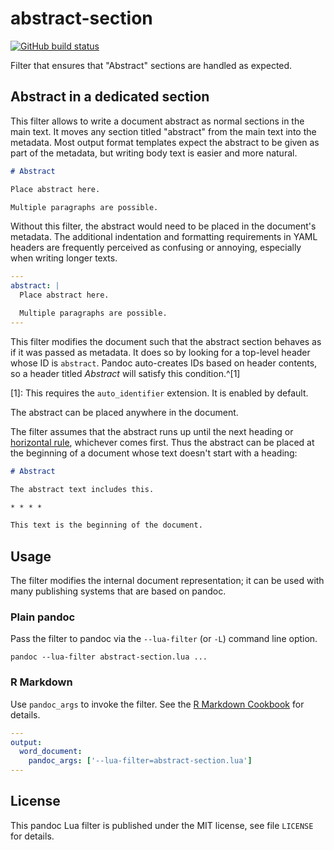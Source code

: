abstract-section
==================================================================

[![GitHub build status][CI badge]][CI workflow]

Filter that ensures that "Abstract" sections are handled as
expected.

[CI badge]: https://img.shields.io/github/workflow/status/pandoc-ext/abstract-section/CI?logo=github
[CI workflow]: https://github.com/abstract-section/actions/workflows/ci.yaml


Abstract in a dedicated section
------------------------------------------------------------------

This filter allows to write a document abstract as normal sections
in the main text. It moves any section titled "abstract" from the
main text into the metadata. Most output format templates expect
the abstract to be given as part of the metadata, but writing body
text is easier and more natural.

``` markdown
# Abstract

Place abstract here.

Multiple paragraphs are possible.
```

Without this filter, the abstract would need to be placed in the
document's metadata. The additional indentation and formatting
requirements in YAML headers are frequently perceived as confusing
or annoying, especially when writing longer texts.

``` yaml
---
abstract: |
  Place abstract here.

  Multiple paragraphs are possible.
---
```


This filter modifies the document such that the abstract section
behaves as if it was passed as metadata. It does so by looking for
a top-level header whose ID is `abstract`. Pandoc auto-creates IDs
based on header contents, so a header titled *Abstract* will
satisfy this condition.^[1]

[1]: This requires the `auto_identifier` extension. It is
     enabled by default.

The abstract can be placed anywhere in the document.

The filter assumes that the abstract runs up until the next
heading or [horizontal rule], whichever comes first. Thus the
abstract can be placed at the beginning of a document whose text
doesn't start with a heading:

``` markdown
# Abstract

The abstract text includes this.

* * * *

This text is the beginning of the document.
```

[horizontal rule]: https://pandoc.org/MANUAL.html#horizontal-rules

Usage
------------------------------------------------------------------

The filter modifies the internal document representation; it can
be used with many publishing systems that are based on pandoc.

### Plain pandoc

Pass the filter to pandoc via the `--lua-filter` (or `-L`) command
line option.

    pandoc --lua-filter abstract-section.lua ...

### R Markdown

Use `pandoc_args` to invoke the filter. See the [R Markdown
Cookbook](https://bookdown.org/yihui/rmarkdown-cookbook/lua-filters.html)
for details.

``` yaml
---
output:
  word_document:
    pandoc_args: ['--lua-filter=abstract-section.lua']
---
```

License
------------------------------------------------------------------

This pandoc Lua filter is published under the MIT license, see
file `LICENSE` for details.
